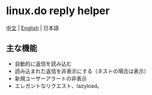 # linux.do reply helper
[中文](/README.md) | [English](./README_en.md) | 日本語

## 主な機能
- 自動的に返信を読み込む
- 読み込まれた返信を非表示にする（ネストの場合は表示）
- 新規ユーザーアラートの非表示
- エレガントなリクエスト、lazyload。
